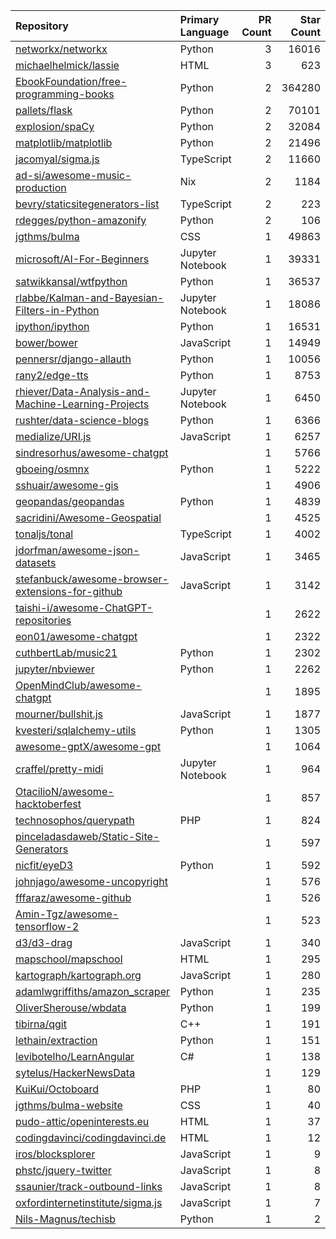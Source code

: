 | Repository | Primary Language | PR Count | Star Count |
| :-- | :-- | --: | --: |
| [networkx/networkx](https://github.com/networkx/networkx) | Python | 3 | 16016 |
| [michaelhelmick/lassie](https://github.com/michaelhelmick/lassie) | HTML | 3 | 623 |
| [EbookFoundation/free-programming-books](https://github.com/EbookFoundation/free-programming-books) | Python | 2 | 364280 |
| [pallets/flask](https://github.com/pallets/flask) | Python | 2 | 70101 |
| [explosion/spaCy](https://github.com/explosion/spaCy) | Python | 2 | 32084 |
| [matplotlib/matplotlib](https://github.com/matplotlib/matplotlib) | Python | 2 | 21496 |
| [jacomyal/sigma.js](https://github.com/jacomyal/sigma.js) | TypeScript | 2 | 11660 |
| [ad-si/awesome-music-production](https://github.com/ad-si/awesome-music-production) | Nix | 2 | 1184 |
| [bevry/staticsitegenerators-list](https://github.com/bevry/staticsitegenerators-list) | TypeScript | 2 | 223 |
| [rdegges/python-amazonify](https://github.com/rdegges/python-amazonify) | Python | 2 | 106 |
| [jgthms/bulma](https://github.com/jgthms/bulma) | CSS | 1 | 49863 |
| [microsoft/AI-For-Beginners](https://github.com/microsoft/AI-For-Beginners) | Jupyter Notebook | 1 | 39331 |
| [satwikkansal/wtfpython](https://github.com/satwikkansal/wtfpython) | Python | 1 | 36537 |
| [rlabbe/Kalman-and-Bayesian-Filters-in-Python](https://github.com/rlabbe/Kalman-and-Bayesian-Filters-in-Python) | Jupyter Notebook | 1 | 18086 |
| [ipython/ipython](https://github.com/ipython/ipython) | Python | 1 | 16531 |
| [bower/bower](https://github.com/bower/bower) | JavaScript | 1 | 14949 |
| [pennersr/django-allauth](https://github.com/pennersr/django-allauth) | Python | 1 | 10056 |
| [rany2/edge-tts](https://github.com/rany2/edge-tts) | Python | 1 | 8753 |
| [rhiever/Data-Analysis-and-Machine-Learning-Projects](https://github.com/rhiever/Data-Analysis-and-Machine-Learning-Projects) | Jupyter Notebook | 1 | 6450 |
| [rushter/data-science-blogs](https://github.com/rushter/data-science-blogs) | Python | 1 | 6366 |
| [medialize/URI.js](https://github.com/medialize/URI.js) | JavaScript | 1 | 6257 |
| [sindresorhus/awesome-chatgpt](https://github.com/sindresorhus/awesome-chatgpt) |  | 1 | 5766 |
| [gboeing/osmnx](https://github.com/gboeing/osmnx) | Python | 1 | 5222 |
| [sshuair/awesome-gis](https://github.com/sshuair/awesome-gis) |  | 1 | 4906 |
| [geopandas/geopandas](https://github.com/geopandas/geopandas) | Python | 1 | 4839 |
| [sacridini/Awesome-Geospatial](https://github.com/sacridini/Awesome-Geospatial) |  | 1 | 4525 |
| [tonaljs/tonal](https://github.com/tonaljs/tonal) | TypeScript | 1 | 4002 |
| [jdorfman/awesome-json-datasets](https://github.com/jdorfman/awesome-json-datasets) | JavaScript | 1 | 3465 |
| [stefanbuck/awesome-browser-extensions-for-github](https://github.com/stefanbuck/awesome-browser-extensions-for-github) | JavaScript | 1 | 3142 |
| [taishi-i/awesome-ChatGPT-repositories](https://github.com/taishi-i/awesome-ChatGPT-repositories) |  | 1 | 2622 |
| [eon01/awesome-chatgpt](https://github.com/eon01/awesome-chatgpt) |  | 1 | 2322 |
| [cuthbertLab/music21](https://github.com/cuthbertLab/music21) | Python | 1 | 2302 |
| [jupyter/nbviewer](https://github.com/jupyter/nbviewer) | Python | 1 | 2262 |
| [OpenMindClub/awesome-chatgpt](https://github.com/OpenMindClub/awesome-chatgpt) |  | 1 | 1895 |
| [mourner/bullshit.js](https://github.com/mourner/bullshit.js) | JavaScript | 1 | 1877 |
| [kvesteri/sqlalchemy-utils](https://github.com/kvesteri/sqlalchemy-utils) | Python | 1 | 1305 |
| [awesome-gptX/awesome-gpt](https://github.com/awesome-gptX/awesome-gpt) |  | 1 | 1064 |
| [craffel/pretty-midi](https://github.com/craffel/pretty-midi) | Jupyter Notebook | 1 | 964 |
| [OtacilioN/awesome-hacktoberfest](https://github.com/OtacilioN/awesome-hacktoberfest) |  | 1 | 857 |
| [technosophos/querypath](https://github.com/technosophos/querypath) | PHP | 1 | 824 |
| [pinceladasdaweb/Static-Site-Generators](https://github.com/pinceladasdaweb/Static-Site-Generators) |  | 1 | 597 |
| [nicfit/eyeD3](https://github.com/nicfit/eyeD3) | Python | 1 | 592 |
| [johnjago/awesome-uncopyright](https://github.com/johnjago/awesome-uncopyright) |  | 1 | 576 |
| [fffaraz/awesome-github](https://github.com/fffaraz/awesome-github) |  | 1 | 526 |
| [Amin-Tgz/awesome-tensorflow-2](https://github.com/Amin-Tgz/awesome-tensorflow-2) |  | 1 | 523 |
| [d3/d3-drag](https://github.com/d3/d3-drag) | JavaScript | 1 | 340 |
| [mapschool/mapschool](https://github.com/mapschool/mapschool) | HTML | 1 | 295 |
| [kartograph/kartograph.org](https://github.com/kartograph/kartograph.org) | JavaScript | 1 | 280 |
| [adamlwgriffiths/amazon_scraper](https://github.com/adamlwgriffiths/amazon_scraper) | Python | 1 | 235 |
| [OliverSherouse/wbdata](https://github.com/OliverSherouse/wbdata) | Python | 1 | 199 |
| [tibirna/qgit](https://github.com/tibirna/qgit) | C++ | 1 | 191 |
| [lethain/extraction](https://github.com/lethain/extraction) | Python | 1 | 151 |
| [levibotelho/LearnAngular](https://github.com/levibotelho/LearnAngular) | C# | 1 | 138 |
| [sytelus/HackerNewsData](https://github.com/sytelus/HackerNewsData) |  | 1 | 129 |
| [KuiKui/Octoboard](https://github.com/KuiKui/Octoboard) | PHP | 1 | 80 |
| [jgthms/bulma-website](https://github.com/jgthms/bulma-website) | CSS | 1 | 40 |
| [pudo-attic/openinterests.eu](https://github.com/pudo-attic/openinterests.eu) | HTML | 1 | 37 |
| [codingdavinci/codingdavinci.de](https://github.com/codingdavinci/codingdavinci.de) | HTML | 1 | 12 |
| [iros/blocksplorer](https://github.com/iros/blocksplorer) | JavaScript | 1 | 9 |
| [phstc/jquery-twitter](https://github.com/phstc/jquery-twitter) | JavaScript | 1 | 8 |
| [ssaunier/track-outbound-links](https://github.com/ssaunier/track-outbound-links) | JavaScript | 1 | 8 |
| [oxfordinternetinstitute/sigma.js](https://github.com/oxfordinternetinstitute/sigma.js) | JavaScript | 1 | 7 |
| [Nils-Magnus/techisb](https://github.com/Nils-Magnus/techisb) | Python | 1 | 2 |
